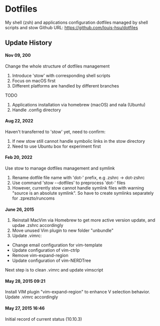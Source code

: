 # Dotfiles
My shell (zsh) and applications configuration dotfiles managed by shell scripts and stow
Github URL: https://github.com/louis-hsu/dotfiles

## Update History

#### Nov 09, 200
Change the whole structure of dotfiles management
1. Introduce 'stow' with corresponding shell scripts 
2. Focus on macOS first
3. Different platforms are handled by different branches

TODO
1. Applications installation via homebrew (macOS) and nala (Ubuntu)
2. Handle .config directory

#### Aug 22, 2022
Haven't transferred to 'stow' yet, need to confirm:
1. If new stow still cannot handle symbolic links in the stow directory
2. Need to use Ubuntu box for experiment first

#### Feb 20, 2022
Use stow to manage dotfiles management and symlink
1. Rename dotfile file name with 'dot-' prefix, e.g .zshrc -> dot-zshrc
2. Use command 'stow --dotfiles' to preprocess 'dot-' files
3. However, currently stow cannot handle symlink files with warning "source is an absolute symlink". So have to create symlinks separately for .zprezto/runcoms

#### June 26, 2015 
1. Reinstall MacVim via Homebrew to get more active version update, and updae .zshrc accordingly
2. Move unused Vim plugin to new folder "unbundle" 
3. Update .vimrc:
  * Change email configuration for vim-template
  * Update configuration of vim-ctrlp
  * Remove vim-expand-region
  * Update configuration of vim-NERDTree

Next step is to clean .vimrc and update vimscript

#### May 28, 2015 09:21
Install VIM plugin "vim-expand-region" to enhance V selection behavior. Update .vimrc accordingly

#### May 27, 2015 16:46
Initial record of current status (10.10.3)

